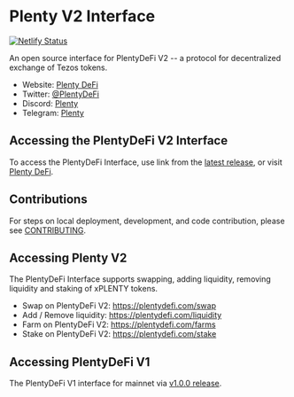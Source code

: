 # Plenty V2 Interface

[![Netlify Status](https://api.netlify.com/api/v1/badges/50dcb23c-387c-458c-bcc5-73572d8927b7/deploy-status)](https://app.netlify.com/sites/gracious-pasteur-302ee5/deploys)

An open source interface for PlentyDeFi V2 -- a protocol for decentralized exchange of Tezos tokens.

- Website: [Plenty DeFi](https://plentydefi.com/)
- Twitter: [@PlentyDeFi](https://twitter.com/PlentyDeFi)
- Discord: [Plenty](https://discord.gg/9wZ4CuvkuJ)
- Telegram: [Plenty](https://t.me/PlentyDeFi)

## Accessing the PlentyDeFi V2 Interface

To access the PlentyDeFi Interface, use link from the
[latest release](https://github.com/Plenty-DeFi/plenty-v2),
or visit [Plenty DeFi](https://plentydefi.com/).

## Contributions

For steps on local deployment, development, and code contribution, please see [CONTRIBUTING](./CONTRIBUTING.md).

## Accessing Plenty V2

The PlentyDeFi Interface supports swapping, adding liquidity, removing liquidity and staking of xPLENTY tokens.

- Swap on PlentyDeFi V2: https://plentydefi.com/swap
- Add / Remove liquidity: https://plentydefi.com/liquidity
- Farm on PlentyDeFi V2: https://plentydefi.com/farms
- Stake on PlentyDeFi V2: https://plentydefi.com/stake

## Accessing PlentyDeFi V1

The PlentyDeFi V1 interface for mainnet via [v1.0.0 release](https://old.plentydefi.com/).